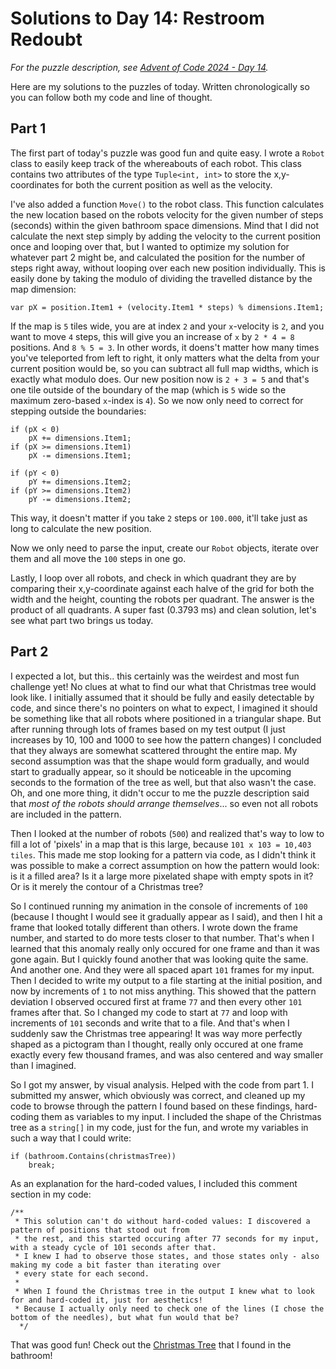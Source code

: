 # Solutions to Day 14: Restroom Redoubt

*For the puzzle description, see [Advent of Code 2024 - Day 14](https://adventofcode.com/2024/day/14).*

Here are my solutions to the puzzles of today. Written chronologically so you can follow both my code and line of thought.

## Part 1

The first part of today's puzzle was good fun and quite easy. I wrote a `Robot` class to easily keep track of the whereabouts of each robot. This class contains two attributes of the type `Tuple<int, int>` to store the x,y-coordinates for both the current position as well as the velocity.

I've also added a function `Move()` to the robot class. This function calculates the new location based on the robots velocity for the given number of steps (seconds) within the given bathroom space dimensions. Mind that I did not calculate the next step simply by adding the velocity to the current position once and looping over that, but I wanted to optimize my solution for whatever part 2 might be, and calculated the position for the number of steps right away, without looping over each new position individually. This is easily done by taking the modulo of dividing the travelled distance by the map dimension:
```
var pX = position.Item1 + (velocity.Item1 * steps) % dimensions.Item1;
```
If the map is `5` tiles wide, you are at index `2` and your `x`-velocity is `2`, and you want to move `4` steps, this will give you an increase of `x` by `2 * 4 = 8` positions. And `8 % 5 = 3`. In other words, it doens't matter how many times you've teleported from left to right, it only matters what the delta from your current position would be, so you can subtract all full map widths, which is exactly what modulo does. Our new position now is `2 + 3 = 5` and that's one tile outside of the boundary of the map (which is `5` wide so the maximum zero-based `x`-index is `4`). So we now only need to correct for stepping outside the boundaries:
```
if (pX < 0)
    pX += dimensions.Item1;
if (pX >= dimensions.Item1)
    pX -= dimensions.Item1;

if (pY < 0)
    pY += dimensions.Item2;
if (pY >= dimensions.Item2)
    pY -= dimensions.Item2;
```
This way, it doesn't matter if you take `2` steps or `100.000`, it'll take just as long to calculate the new position.

Now we only need to parse the input, create our `Robot` objects, iterate over them and all move the `100` steps in one go.

Lastly, I loop over all robots, and check in which quadrant they are by comparing their x,y-coordinate against each halve of the grid for both the width and the height, counting the robots per quadrant. The answer is the product of all quadrants. A super fast (0.3793 ms) and clean solution, let's see what part two brings us today.

## Part 2

I expected a lot, but this.. this certainly was the weirdest and most fun challenge yet! No clues at what to find our what that Christmas tree would look like. I initially assumed that it should be fully and easily detectable by code, and since there's no pointers on what to expect, I imagined it should be something like that all robots where positioned in a triangular shape. But after running through lots of frames based on my test output (I just increases by 10, 100 and 1000 to see how the pattern changes) I concluded that they always are somewhat scattered throught the entire map. My second assumption was that the shape would form gradually, and would start to gradually appear, so it should be noticeable in the upcoming seconds to the formation of the tree as well, but that also wasn't the case. Oh, and one more thing, it didn't occur to me the puzzle description said that *most of the robots should arrange themselves*... so even not all robots are included in the pattern.

Then I looked at the number of robots (`500`) and realized that's way to low to fill a lot of 'pixels' in a map that is this large, because `101 x 103 = 10,403 tiles`. This made me stop looking for a pattern via code, as I didn't think it was possible to make a correct assumption on how the pattern would look: is it a filled area? Is it a large more pixelated shape with empty spots in it? Or is it merely the contour of a Christmas tree?

So I continued running my animation in the console of increments of `100` (because I thought I would see it gradually appear as I said), and then I hit a frame that looked totally different than others. I wrote down the frame number, and started to do more tests closer to that number. That's when I learned that this anomaly really only occured for one frame and than it was gone again. But I quickly found another that was looking quite the same. And another one. And they were all spaced apart `101` frames for my input. Then I decided to write my output to a file starting at the initial position, and now by increments of `1` to not miss anything. This showed that the pattern deviation I observed occured first at frame `77` and then every other `101` frames after that. So I changed my code to start at `77` and loop with increments of `101` seconds and write that to a file. And that's when I suddenly saw the Christmas tree appearing! It was way more perfectly shaped as a pictogram than I thought, really only occured at one frame exactly every few thousand frames, and was also centered and way smaller than I imagined.

So I got my answer, by visual analysis. Helped with the code from part 1. I submitted my answer, which obviously was correct, and cleaned up my code to browse through the pattern I found based on these findings, hard-coding them as variables to my input. I included the shape of the Christmas tree as a `string[]` in my code, just for the fun, and wrote my variables in such a way that I could write:
```
if (bathroom.Contains(christmasTree))
    break;
```
As an explanation for the hard-coded values, I included this comment section in my code:
```
/**
 * This solution can't do without hard-coded values: I discovered a pattern of positions that stood out from
 * the rest, and this started occuring after 77 seconds for my input, with a steady cycle of 101 seconds after that.
 * I knew I had to observe those states, and those states only - also making my code a bit faster than iterating over
 * every state for each second.
 * 
 * When I found the Christmas tree in the output I knew what to look for and hard-coded it, just for aesthetics!
 * Because I actually only need to check one of the lines (I chose the bottom of the needles), but what fun would that be?
  */
```
That was good fun! Check out the [Christmas Tree](./ChristmasTree.md) that I found in the bathroom!